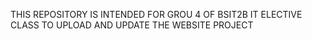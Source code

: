 THIS REPOSITORY IS INTENDED FOR GROU 4 OF BSIT2B IT ELECTIVE CLASS TO UPLOAD AND UPDATE THE WEBSITE PROJECT
